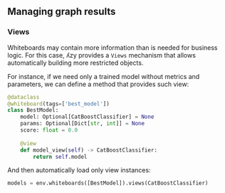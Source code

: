 ## Managing graph results

### Views

Whiteboards may contain more information than is needed for business logic.
For this case, ʎzy provides a `Views` mechanism that allows automatically building more restricted objects.

For instance, if we need only a trained model without metrics and parameters, we can define a method that provides such view:

```python
@dataclass
@whiteboard(tags=['best_model'])
class BestModel:
    model: Optional[CatBoostClassifier] = None
    params: Optional[Dict[str, int]] = None
    score: float = 0.0
    
    @view
    def model_view(self) -> CatBoostClassifier:
        return self.model
```

And then automatically load only view instances:

```python
models = env.whiteboards([BestModel]).views(CatBoostClassifier)
```